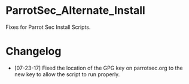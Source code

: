# ParrotSec_Alternate_Install
Fixes for Parrot Sec Install Scripts.

# Changelog 

* [07-23-17] Fixed the location of the GPG key on parrotsec.org to the new key to allow the script to run properly. 


